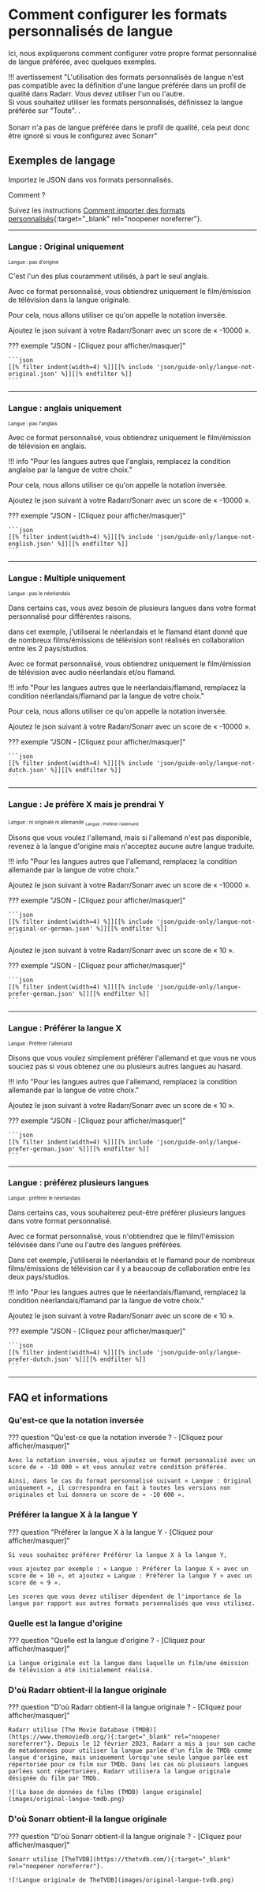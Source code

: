 # Comment configurer les formats personnalisés de langue

Ici, nous expliquerons comment configurer votre propre format personnalisé de langue préférée, avec quelques exemples.

!!! avertissement "L'utilisation des formats personnalisés de langue n'est pas compatible avec la définition d'une langue préférée dans un profil de qualité dans Radarr. Vous devez utiliser l'un ou l'autre.<br>Si vous souhaitez utiliser les formats personnalisés, définissez la langue préférée sur "Toute". .<br><br>Sonarr n'a pas de langue préférée dans le profil de qualité, cela peut donc être ignoré si vous le configurez avec Sonarr"

## Exemples de langage

Importez le JSON dans vos formats personnalisés.

Comment ?

Suivez les instructions [Comment importer des formats personnalisés](/Radarr/Radarr-import-custom-formats/){:target="_blank" rel="noopener noreferrer"}.

---

### Langue : Original uniquement

<sub><sub>Langue : pas d'origine</sub>

C'est l'un des plus couramment utilisés, à part le seul anglais.

Avec ce format personnalisé, vous obtiendrez uniquement le film/émission de télévision dans la langue originale.

Pour cela, nous allons utiliser ce qu'on appelle la notation inversée.

Ajoutez le json suivant à votre Radarr/Sonarr avec un score de « -10000 ».

??? exemple "JSON - [Cliquez pour afficher/masquer]"

    ```json
    [[% filter indent(width=4) %]][[% include 'json/guide-only/langue-not-original.json' %]][[% endfilter %]]
    ```

---

### Langue : anglais uniquement

<sub><sub>Langue : pas l'anglais</sub>

Avec ce format personnalisé, vous obtiendrez uniquement le film/émission de télévision en anglais.

!!! info "Pour les langues autres que l'anglais, remplacez la condition anglaise par la langue de votre choix."

Pour cela, nous allons utiliser ce qu'on appelle la notation inversée.

Ajoutez le json suivant à votre Radarr/Sonarr avec un score de « -10000 ».

??? exemple "JSON - [Cliquez pour afficher/masquer]"

    ```json
    [[% filter indent(width=4) %]][[% include 'json/guide-only/langue-not-english.json' %]][[% endfilter %]]
    ```

---

### Langue : Multiple uniquement

<sub><sub>Langue : pas le néerlandais</sub>

Dans certains cas, vous avez besoin de plusieurs langues dans votre format personnalisé pour différentes raisons.

dans cet exemple, j'utiliserai le néerlandais et le flamand étant donné que de nombreux films/émissions de télévision sont réalisés en collaboration entre les 2 pays/studios.

Avec ce format personnalisé, vous obtiendrez uniquement le film/émission de télévision avec audio néerlandais et/ou flamand.

!!! info "Pour les langues autres que le néerlandais/flamand, remplacez la condition néerlandais/flamand par la langue de votre choix."

Pour cela, nous allons utiliser ce qu'on appelle la notation inversée.

Ajoutez le json suivant à votre Radarr/Sonarr avec un score de « -10000 ».

??? exemple "JSON - [Cliquez pour afficher/masquer]"

    ```json
    [[% filter indent(width=4) %]][[% include 'json/guide-only/langue-not-dutch.json' %]][[% endfilter %]]
    ```

---

### Langue : Je préfère X mais je prendrai Y

<sub><sub>Langue : ni originale ni allemande</sub>
<sub><sub>Langue : Préférer l'allemand</sub>

Disons que vous voulez l'allemand, mais si l'allemand n'est pas disponible, revenez à la langue d'origine mais n'acceptez aucune autre langue traduite.

!!! info "Pour les langues autres que l'allemand, remplacez la condition allemande par la langue de votre choix."

Ajoutez le json suivant à votre Radarr/Sonarr avec un score de « -10000 ».

??? exemple "JSON - [Cliquez pour afficher/masquer]"

    ```json
    [[% filter indent(width=4) %]][[% include 'json/guide-only/langue-not-original-or-german.json' %]][[% endfilter %]]
    ```

Ajoutez le json suivant à votre Radarr/Sonarr avec un score de « 10 ».

??? exemple "JSON - [Cliquez pour afficher/masquer]"

    ```json
    [[% filter indent(width=4) %]][[% include 'json/guide-only/langue-prefer-german.json' %]][[% endfilter %]]
    ```

---

### Langue : Préférer la langue X

<sub><sub>Langue : Préférer l'allemand</sub>

Disons que vous voulez simplement préférer l'allemand et que vous ne vous souciez pas si vous obtenez une ou plusieurs autres langues au hasard.

!!! info "Pour les langues autres que l'allemand, remplacez la condition allemande par la langue de votre choix."

Ajoutez le json suivant à votre Radarr/Sonarr avec un score de « 10 ».

??? exemple "JSON - [Cliquez pour afficher/masquer]"

    ```json
    [[% filter indent(width=4) %]][[% include 'json/guide-only/langue-prefer-german.json' %]][[% endfilter %]]
    ```

---

### Langue : préférez plusieurs langues

<sub><sub>Langue : préférer le néerlandais</sub>

Dans certains cas, vous souhaiterez peut-être préférer plusieurs langues dans votre format personnalisé.

Avec ce format personnalisé, vous n'obtiendrez que le film/l'émission télévisée dans l'une ou l'autre des langues préférées.

Dans cet exemple, j'utiliserai le néerlandais et le flamand pour de nombreux films/émissions de télévision car il y a beaucoup de collaboration entre les deux pays/studios.

!!! info "Pour les langues autres que le néerlandais/flamand, remplacez la condition néerlandais/flamand par la langue de votre choix."

Ajoutez le json suivant à votre Radarr/Sonarr avec un score de « 10 ».

??? exemple "JSON - [Cliquez pour afficher/masquer]"

    ```json
    [[% filter indent(width=4) %]][[% include 'json/guide-only/langue-prefer-dutch.json' %]][[% endfilter %]]
    ```

---

## FAQ et informations

### Qu'est-ce que la notation inversée

??? question "Qu'est-ce que la notation inversée ? - [Cliquez pour afficher/masquer]"

    Avec la notation inversée, vous ajoutez un format personnalisé avec un score de « -10 000 » et vous annulez votre condition préférée.

    Ainsi, dans le cas du format personnalisé suivant « Langue : Original uniquement », il correspondra en fait à toutes les versions non originales et lui donnera un score de « -10 000 ».

### Préférer la langue X à la langue Y

??? question "Préférer la langue X à la langue Y - [Cliquez pour afficher/masquer]"

    Si vous souhaitez préférer Préférer la langue X à la langue Y,

    vous ajoutez par exemple : « Langue : Préférer la langue X » avec un score de « 10 », et ajoutez « Langue : Préférer la langue Y » avec un score de « 9 ».

    Les scores que vous devez utiliser dépendent de l'importance de la langue par rapport aux autres formats personnalisés que vous utilisez.

### Quelle est la langue d'origine

??? question "Quelle est la langue d'origine ? - [Cliquez pour afficher/masquer]"

    La langue originale est la langue dans laquelle un film/une émission de télévision a été initialement réalisé.

### D'où Radarr obtient-il la langue originale

??? question "D'où Radarr obtient-il la langue originale ? - [Cliquez pour afficher/masquer]"

    Radarr utilise [The Movie Database (TMDB)](https://www.themoviedb.org/){:target="_blank" rel="noopener noreferrer"}. Depuis le 12 février 2023, Radarr a mis à jour son cache de métadonnées pour utiliser la langue parlée d'un film de TMDb comme langue d'origine, mais uniquement lorsqu'une seule langue parlée est répertoriée pour ce film sur TMDb. Dans les cas où plusieurs langues parlées sont répertoriées, Radarr utilisera la langue originale désignée du film par TMDb.

    ![!La base de données de films (TMDB) langue originale](images/original-langue-tmdb.png)

### D'où Sonarr obtient-il la langue originale

??? question "D'où Sonarr obtient-il la langue originale ? - [Cliquez pour afficher/masquer]"

    Sonarr utilise [TheTVDB](https://thetvdb.com/){:target="_blank" rel="noopener noreferrer"}.

    ![!Langue originale de TheTVDB](images/original-langue-tvdb.png)


